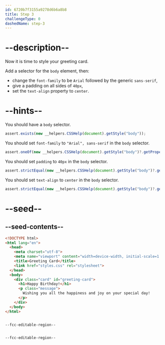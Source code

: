```yaml
---
id: 6720b7f3155a9278d6b6a8b8
title: Step 3
challengeType: 0
dashedName: step-3
---
```


# --description--

Now it is time to style your greeting card.

Add a selector for the `body` element, then: 

- change the `font-family` to be `Arial` followed by the generic `sans-serif`,
- give a padding on all sides of `40px`,
- set the `text-align` property to `center`.

# --hints--

You should have a `body` selector.

```js
assert.exists(new __helpers.CSSHelp(document).getStyle("body"));
```

You should set `font-family` to `"Arial", sans-serif` in the `body` selector.

```js
assert.oneOf(new __helpers.CSSHelp(document).getStyle("body")?.getPropertyValue("font-family"), ["'Arial', sans-serif", "Arial, sans-serif", '"Arial", sans-serif']);
```

You should set `padding` to `40px` in the `body` selector.

```js
assert.strictEqual(new __helpers.CSSHelp(document).getStyle("body")?.getPropertyValue("padding"), "40px");
```

You should set `text-align` to `center` in the `body` selector.

```js
assert.strictEqual(new __helpers.CSSHelp(document).getStyle("body")?.getPropertyValue("text-align"), "center");
```

# --seed--

## --seed-contents--

```html
<!DOCTYPE html>
<html lang="en">
  <head>
    <meta charset="utf-8">
    <meta name="viewport" content="width=device-width, initial-scale=1.0">
    <title>Greeting Card</title>
    <link href="styles.css" rel="stylesheet">
  </head>
  <body>
    <div class="card" id="greeting-card">
      <h1>Happy Birthday!</h1>
      <p class="message">
        Wishing you all the happiness and joy on your special day!
      </p>
  	</div>
  </body>
</html>

```

```css

--fcc-editable-region--


--fcc-editable-region--

```
